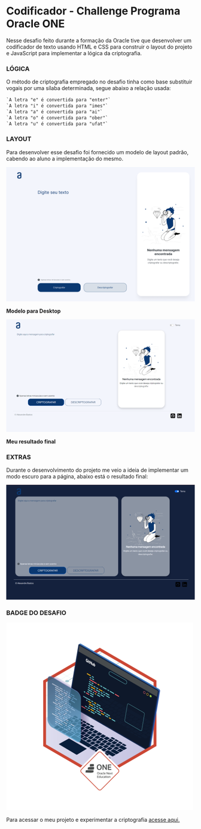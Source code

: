 # Codificador - Challenge Programa Oracle ONE
<p>Nesse desafio feito durante a formação da Oracle tive que desenvolver um codificador de texto usando HTML e CSS para construir o layout do projeto e JavaScript para implementar a lógica da criptografia.</p>

### LÓGICA
O método de criptografia empregado no desafio tinha como base substituir vogais por uma sílaba determinada, segue abaixo a relação usada:
```
`A letra "e" é convertida para "enter"`
`A letra "i" é convertida para "imes"`
`A letra "a" é convertida para "ai"`
`A letra "o" é convertida para "ober"`
`A letra "u" é convertida para "ufat"`
```
### LAYOUT
Para desenvolver esse desafio foi fornecido um modelo de layout padrão, cabendo ao aluno a implementação do mesmo.

<img width="600px" height="auto"  src="assets/img/Decodificador - 1 Desktop.png"></img>

**Modelo para Desktop**

<img width="600px" height="auto" src="assets/img/codificador.png"></img>

**Meu resultado final** 

### EXTRAS
Durante o desenvolvimento do projeto me veio a ideia de implementar um modo escuro para a página, abaixo está o resultado final:

<img width="600px" height="auto" src="assets/img/codificador-dark.png"></img>


### BADGE DO DESAFIO

<img width="500px" src="assets/img/Badge_Alura_ChallengeOracleONE3.png" alt="">


Para acessar o meu projeto e experimentar a criptografia <a href="https://xand3.github.io/Codificador-Challenge-Oracle/" target="_blank">acesse aqui.</a>


